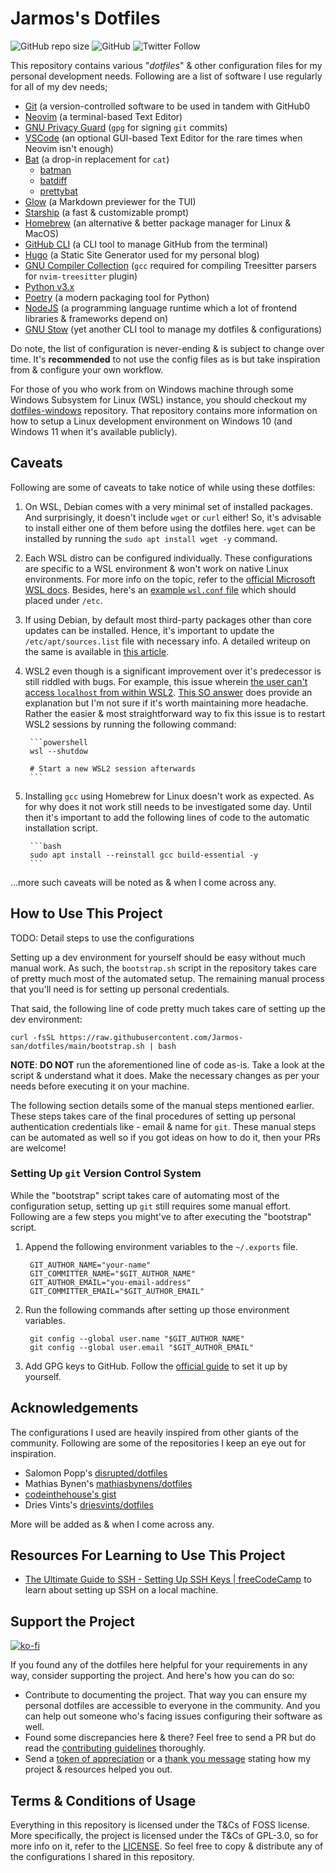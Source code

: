 # Jarmos's Dotfiles

![GitHub repo size](https://img.shields.io/github/repo-size/Jarmos-san/dotfiles?label=Repo%20Size&logo=GitHub&style=flat-square)
![GitHub](https://img.shields.io/github/license/Jarmos-san/dotfiles?label=License&logo=GitHub&style=flat-square)
![Twitter Follow](https://img.shields.io/twitter/follow/Jarmosan?style=social)

This repository contains various "_dotfiles_" & other configuration files for my
personal development needs. Following are a list of software I use regularly for
all of my dev needs;

- [Git](https://git-scm.com) (a version-controlled software to be used in tandem
  with GitHub0
- [Neovim](https://neovim.io) (a terminal-based Text Editor)
- [GNU Privacy Guard](https://gnupg.org) (`gpg` for signing `git` commits)
- [VSCode](https://code.visualstudio.com) (an optional GUI-based Text Editor for
  the rare times when Neovim isn't enough)
- [Bat](https://github.com/sharkdp/bat) (a drop-in replacement for `cat`)
  - [batman](https://github.com/eth-p/bat-extras/blob/master/doc/batman.md)
  - [batdiff](https://github.com/eth-p/bat-extras/blob/master/doc/batdiff.md)
  - [prettybat](https://github.com/eth-p/bat-extras/blob/master/doc/prettybat.md)
- [Glow](https://github.com/charmbracelet/glow) (a Markdown previewer for the
  TUI)
- [Starship](https://starship.rs) (a fast & customizable prompt)
- [Homebrew](https://brew.sh/) (an alternative & better package manager for
  Linux & MacOS)
- [GitHub CLI](https://cli.github.com) (a CLI tool to manage GitHub from the
  terminal)
- [Hugo](https://gohugo.io) (a Static Site Generator used for my personal blog)
- [GNU Compiler Collection](https://gcc.gnu.org) (`gcc` required for compiling
  Treesitter parsers for `nvim-treesitter` plugin)
- [Python v3.x](https://www.python.org)
- [Poetry](https://python-poetry.org) (a modern packaging tool for Python)
- [NodeJS](https://nodejs.org) (a programming language runtime which a lot of
  frontend libraries & frameworks depend on)
- [GNU Stow](https://www.gnu.org/software/stow) (yet another CLI tool to manage
  my dotfiles & configurations)

Do note, the list of configuration is never-ending & is subject to change over
time. It's **recommended** to not use the config files as is but take
inspiration from & configure your own workflow.

For those of you who work from on Windows machine through some Windows Subsystem
for Linux (WSL) instance, you should checkout my
[dotfiles-windows](https://github.com/Jarmos-san/dotfiles-windows) repository.
That repository contains more information on how to setup a Linux development
environment on Windows 10 (and Windows 11 when it's available publicly).

## Caveats

Following are some of caveats to take notice of while using these dotfiles:

1. On WSL, Debian comes with a very minimal set of installed packages. And
surprisingly, it doesn't include `wget` or `curl` either! So, it's advisable
to install either one of them before using the dotfiles here. `wget` can be
installed by running the `sudo apt install wget -y` command.

2. Each WSL distro can be configured individually. These configurations are
specific to a WSL environment & won't work on native Linux environments. For
more info on the topic, refer to the
[official Microsoft WSL docs](https://docs.microsoft.com/en-us/windows/wsl/wsl-config#configure-settings-with-wslconfig-and-wslconf).
Besides, here's an
[example `wsl.conf` file](https://raw.githubusercontent.com/Jarmos-san/dotfiles-windows/master/configs/wsl/wsl.conf)
which should placed under `/etc`.

3. If using Debian, by default most third-party packages other than core
updates can be installed. Hence, it's important to update the
`/etc/apt/sources.list` file with necessary info. A detailed writeup on the
same is available in
[this article](https://www.tecmint.com/fix-unable-to-locate-package-error-in-debian-9/).

4. WSL2 even though is a significant improvement over it's predecessor is still
riddled with bugs. For example, this issue wherein
[the user can't access `localhost` from within WSL2](https://github.com/microsoft/WSL/issues/4619).
[This SO answer](https://stackoverflow.com/a/68106973/8604951) does provide
an explanation but I'm not sure if it's worth maintaining more headache.
Rather the easier & most straightforward way to fix this issue is to restart
WSL2 sessions by running the following command:

        ```powershell
        wsl --shutdow

        # Start a new WSL2 session afterwards
        ```

5. Installing `gcc` using Homebrew for Linux doesn't work as expected. As for why does it not work still needs to be investigated some day. Until then it's important to add the following lines of code to the automatic installation script.

        ```bash
        sudo apt install --reinstall gcc build-essential -y
        ```

...more such caveats will be noted as & when I come across any.

## How to Use This Project

TODO: Detail steps to use the configurations

Setting up a dev environment for yourself should be easy without much manual
work. As such, the `bootstrap.sh` script in the repository takes care of pretty
much most of the automated setup. The remaining manual process that you'll need
is for setting up personal credentials.

That said, the following line of code pretty much takes care of setting up the
dev environment:

    curl -fsSL https://raw.githubusercontent.com/Jarmos-san/dotfiles/main/bootstrap.sh | bash

**NOTE**: **DO NOT** run the aforementioned line of code as-is. Take a look at
the script & understand what it does. Make the necessary changes as per your
needs before executing it on your machine.

The following section details some of the manual steps mentioned earlier. These
steps takes care of the final procedures of setting up personal authentication
credentials like - email & name for `git`. These manual steps can be automated
as well so if you got ideas on how to do it, then your PRs are welcome!

### Setting Up `git` Version Control System

While the "bootstrap" script takes care of automating most of the configuration
setup, setting up `git` still requires some manual effort. Following are a few
steps you might've to after executing the "bootstrap" script.

1. Append the following environment variables to the `~/.exports` file.

        GIT_AUTHOR_NAME="your-name"
        GIT_COMMITTER_NAME="$GIT_AUTHOR_NAME"
        GIT_AUTHOR_EMAIL="you-email-address"
        GIT_COMMITTER_EMAIL="$GIT_AUTHOR_EMAIL"

2. Run the following commands after setting up those environment variables.

        git config --global user.name "$GIT_AUTHOR_NAME"
        git config --global user.email "$GIT_AUTHOR_EMAIL"

3. Add GPG keys to GitHub. Follow the
   [official guide](https://docs.github.com/en/authentication/managing-commit-signature-verification/adding-a-new-gpg-key-to-your-github-account)
   to set it up by yourself.

## Acknowledgements

The configurations I used are heavily inspired from other giants of the
community. Following are some of the repositories I keep an eye out for
inspiration.

- Salomon Popp's [disrupted/dotfiles](https://github.com/disrupted/dotfiles)
- Mathias Bynen's
  [mathiasbynens/dotfiles](https://github.com/mathiasbynens/dotfiles)
- [codeinthehouse's gist](https://gist.githubusercontent.com/codeinthehole/26b37efa67041e1307db/raw/67c06401c3cdb7f7f96aa9054e95cbe0e473b7f0/osx_bootstrap.sh)
- Dries Vints's [driesvints/dotfiles](https://github.com/driesvints/dotfiles)

More will be added as & when I come across any.

## Resources For Learning to Use This Project

- [The Ultimate Guide to SSH - Setting Up SSH Keys | freeCodeCamp](https://www.freecodecamp.org/news/the-ultimate-guide-to-ssh-setting-up-ssh-keys)
  to learn about setting up SSH on a local machine.

## Support the Project

[![ko-fi](https://ko-fi.com/img/githubbutton_sm.svg)](https://ko-fi.com/jarmos)

If you found any of the dotfiles here helpful for your requirements in any way,
consider supporting the project. And here's how you can do so:

- Contribute to documenting the project. That way you can ensure my personal
  dotfiles are accessible to everyone in the community. And you can help out
  someone who's facing issues configuring their software as well.
- Found some discrepancies here & there? Feel free to send a PR but do read the
  [contributing guidelines](./.github/CONTRIBUTING.md) thoroughly.
- Send a [token of appreciation](https://ko-fi.com/jarmos) or a
  [thank you message](https://saythanks.io/to/somraj.1994) stating how my
  project & resources helped you out.

## Terms & Conditions of Usage

Everything in this repository is licensed under the T&Cs of FOSS license. More
specifically, the project is licensed under the T&Cs of GPL-3.0, so for more
info on it, refer to the [LICENSE](./LICENSE). So feel free to copy & distribute
any of the configurations I shared in this repository.

